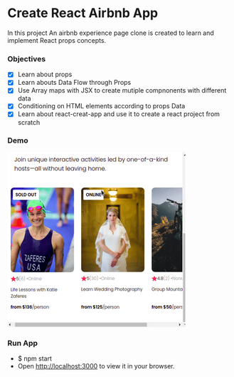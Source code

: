 # Create React Airbnb App
In this project An airbnb experience page clone is created to learn and implement React props concepts.

### Objectives

- [x] Learn about props
- [x] Learn abouts Data Flow through Props
- [x] Use Array maps with JSX to create mutiple compnonents with different data
- [x] Conditioning on HTML elements according to props Data
- [x] Learn about react-creat-app and use it to create a react project from scratch

### Demo
![demo](demo.gif "Demo")

### Run App
- $ npm start
- Open [http://localhost:3000](http://localhost:3000) to view it in your browser.

